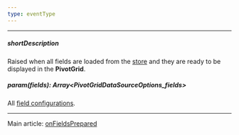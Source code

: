 ```yaml
---
type: eventType
---
```

---
##### shortDescription
Raised when all fields are loaded from the [store](/api-reference/30%20Data%20Layer/PivotGridDataSource/1%20Configuration/store '/Documentation/ApiReference/Data_Layer/PivotGridDataSource/Configuration/store/') and they are ready to be displayed in the **PivotGrid**.

##### param(fields): Array<PivotGridDataSourceOptions_fields>
All [field configurations](/api-reference/30%20Data%20Layer/PivotGridDataSource/1%20Configuration/fields '/Documentation/ApiReference/Data_Layer/PivotGridDataSource/Configuration/fields/').

---
Main article: [onFieldsPrepared](/api-reference/30%20Data%20Layer/PivotGridDataSource/1%20Configuration/onFieldsPrepared.md '/Documentation/ApiReference/Data_Layer/PivotGridDataSource/Configuration/#onFieldsPrepared')